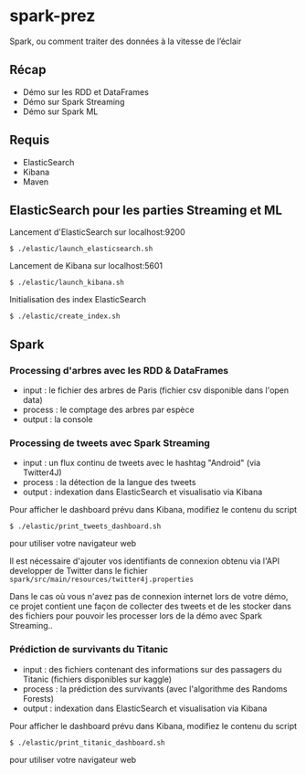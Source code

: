 # spark-prez

Spark, ou comment traiter des données à la vitesse de l’éclair

## Récap

- Démo sur les RDD et DataFrames
- Démo sur Spark Streaming
- Démo sur Spark ML

## Requis

- ElasticSearch
- Kibana
- Maven

## ElasticSearch pour les parties Streaming et ML

Lancement d'ElasticSearch sur localhost:9200
```
$ ./elastic/launch_elasticsearch.sh
```

Lancement de Kibana sur localhost:5601
```
$ ./elastic/launch_kibana.sh
```

Initialisation des index ElasticSearch
```
$ ./elastic/create_index.sh
```

## Spark

### Processing d'arbres avec les RDD & DataFrames

- input : le fichier des arbres de Paris (fichier csv disponible dans l'open data)
- process : le comptage des arbres par espèce
- output : la console

### Processing de tweets avec Spark Streaming

- input : un flux continu de tweets avec le hashtag "Android" (via Twitter4J)
- process : la détection de la langue des tweets
- output : indexation dans ElasticSearch et visualisatio via Kibana

Pour afficher le dashboard prévu dans Kibana, modifiez le contenu du script
```
$ ./elastic/print_tweets_dashboard.sh
```
pour utiliser votre navigateur web

Il est nécessaire d'ajouter vos identifiants de connexion obtenu via l'API developper de Twitter dans le fichier ```spark/src/main/resources/twitter4j.properties```

Dans le cas où vous n'avez pas de connexion internet lors de votre démo, ce projet contient une façon de collecter des tweets et de les stocker dans des fichiers pour pouvoir les processer lors de la démo avec Spark Streaming..

### Prédiction de survivants du Titanic

- input : des fichiers contenant des informations sur des passagers du Titanic (fichiers disponibles sur kaggle)
- process : la prédiction des survivants (avec l'algorithme des Randoms Forests)
- output : indexation dans ElasticSearch et visualisation via Kibana

Pour afficher le dashboard prévu dans Kibana, modifiez le contenu du script
```
$ ./elastic/print_titanic_dashboard.sh
```
pour utiliser votre navigateur web

